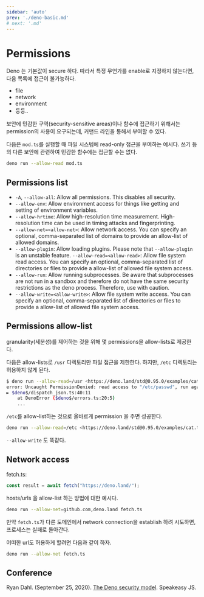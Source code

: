 ```yaml
---
sidebar: 'auto'
prev: './deno-basic.md'
# next: '.md'
---
```


# Permissions

Deno 는 기본값이 secure 하다. 따라서 특정 무언가를 enable로 지정하지 않는다면, 다음 목록에 접근이 불가능하다.

- file
- network
- environment
- 등등..

보안에 민감한 구역(security-sensitive areas)이나 함수에 접근하기 위해서는 permission의 사용이 요구되는데,
커맨드 라인을 통해서 부여할 수 있다.

다음은 `mod.ts`를 실행할 때  파일 시스템에 read-only 접근을 부여하는 예시다.
쓰기 등의 다른 보안에 관련하여 민감한 함수에는 접근할 수는 없다.

```zsh
deno run --allow-read mod.ts
```

## Permissions list

- `-A`, `--allow-all`: Allow all permissions. This disables all security.
- `--allow-env`: Allow environment access for things
  like getting and setting of environment variables.
- `--allow-hrtime`: Allow high-resolution time measurement.
  High-resolution time can be used in timing attacks and fingerprinting.
- `--allow-net=<allow-net>`: Allow network access.
  You can specify an optional, comma-separated list of domains
  to provide an allow-list of allowed domains.
- `--allow-plugin`: Allow loading plugins.
  Please note that `--allow-plugin` is an unstable feature.
  `--allow-read=<allow-read>`: Allow file system read access.
  You can specify an optional, comma-separated list of directories or files
  to provide a allow-list of allowed file system access.
- `--allow-run`: Allow running subprocesses.
  Be aware that subprocesses are not run in a sandbox and
  therefore do not have the same security restrictions as the deno process.
  Therefore, use with caution.
- `--allow-write=<allow-write>`: Allow file system write access.
  You can specify an optional, comma-separated list of directories or files
  to provide a allow-list of allowed file system access.

## Permissions allow-list

granularity(세분성)를 제어하는 것을 위해 몇 permissions을 allow-lists로 제공한다.

다음은 allow-lists로 `/usr` 디렉토리만 파일 접근을 제한한다.
하지만, `/etc` 디렉토리는 허용하지 않게 된다.

<!-- markdownlint-disable -->
```bash
$ deno run --allow-read=/usr <https://deno.land/std@0.95.0/examples/cat.ts> /etc/passwd
error: Uncaught PermissionDenied: read access to "/etc/passwd", run again with the --allow-read flag
► $deno$/dispatch_json.ts:40:11
    at DenoError ($deno$/errors.ts:20:5)
    ...
```
<!-- markdownlint-enable -->
`/etc`를 allow-list하는 것으로 올바르게 permission 을 주면 성공한다.

```zsh
deno run --allow-read=/etc <https://deno.land/std@0.95.0/examples/cat.ts> /etc/passwd
```

`--allow-write` 도 똑같다.

## Network access

fetch.ts:

```ts
const result = await fetch("https://deno.land/");
```

hosts/urls 을 allow-list 하는 방법에 대한 예시다.

```zsh
deno run --allow-net=github.com,deno.land fetch.ts
```

만약 `fetch.ts`가 다른 도메인에서 network connection을 establish 하려 시도하면,
프로세스는 실패로 돌아간다.

어떠한 url도 허용하게 할려면 다음과 같이 하자.

```zsh
deno run --allow-net fetch.ts
```

## Conference

Ryan Dahl. (September 25, 2020). [The Deno security model](https://www.youtube.com/watch?v=r5F6dekUmdE#t=34m57).
Speakeasy JS.
